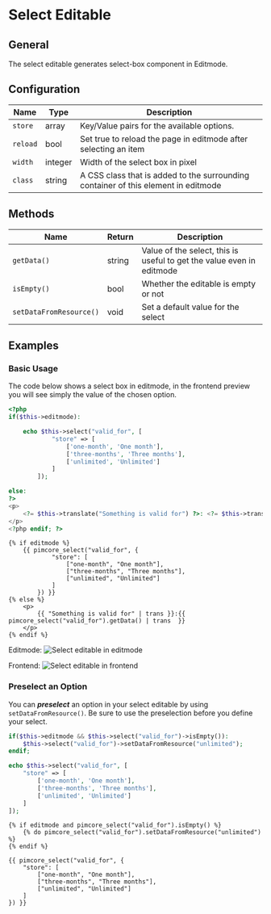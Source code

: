 # Select Editable

## General

The select editable generates select-box component in Editmode.

## Configuration

| Name     | Type    | Description                                                                        |
|----------|---------|------------------------------------------------------------------------------------|
| `store`  | array   | Key/Value pairs for the available options.                                         |
| `reload` | bool    | Set true to reload the page in editmode after selecting an item                    |
| `width`  | integer | Width of the select box in pixel                                                   |
| `class`  | string  | A CSS class that is added to the surrounding container of this element in editmode |

## Methods

| Name                    | Return | Description                                                           |
|-------------------------|--------|-----------------------------------------------------------------------|
| `getData()`             | string | Value of the select, this is useful to get the value even in editmode |
| `isEmpty()`             | bool   | Whether the editable is empty or not                                  |
| `setDataFromResource()` | void   | Set a default value for the select                                    |

## Examples

### Basic Usage

The code below shows a select box in editmode,
in the frontend preview you will see simply the value of the chosen option.

<div class="code-section">


```php
<?php
if($this->editmode):

    echo $this->select("valid_for", [
            "store" => [
                ['one-month', 'One month'],
                ['three-months', 'Three months'],
                ['unlimited', 'Unlimited']
            ]
        ]);

else:
?>
<p>
    <?= $this->translate("Something is valid for") ?>: <?= $this->translate($this->select("valid_for")->getData()) ?>
</p>
<?php endif; ?>
```

```twig
{% if editmode %}
    {{ pimcore_select("valid_for", {
            "store": [
                ["one-month", "One month"],
                ["three-months", "Three months"],
                ["unlimited", "Unlimited"]
            ]
        }) }}
{% else %}
    <p>
        {{ "Something is valid for" | trans }}:{{ pimcore_select("valid_for").getData() | trans  }}
    </p>
{% endif %}
```
</div>

Editmode:
![Select editable in editmode](../../img/editables_select_editmode_preview.png)

Frontend:
![Select editable in frontend](../../img/editables_select_frontend_preview.png)

### Preselect an Option

You can ***preselect*** an option in your select editable by using `setDataFromResource()`. Be sure to use the preselection before you define your select.

<div class="code-section">
    
```php
if($this->editmode && $this->select("valid_for")->isEmpty()):
    $this->select("valid_for")->setDataFromResource("unlimited");
endif;

echo $this->select("valid_for", [
    "store" => [
        ['one-month', 'One month'],
        ['three-months', 'Three months'],
        ['unlimited', 'Unlimited']
    ]
]);
```

```twig
{% if editmode and pimcore_select("valid_for").isEmpty() %}
    {% do pimcore_select("valid_for").setDataFromResource("unlimited") %}
{% endif %}

{{ pimcore_select("valid_for", {
    "store": [
        ["one-month", "One month"],
        ["three-months", "Three months"],
        ["unlimited", "Unlimited"]
    ]
}) }}
```
</div>
